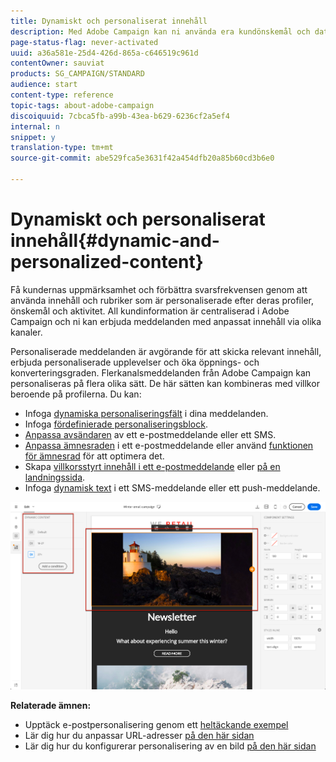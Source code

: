 ```yaml
---
title: Dynamiskt och personaliserat innehåll
description: Med Adobe Campaign kan ni använda era kundönskemål och data för att skapa personaliserade kampanjer via e-post, SMS, push-meddelanden, InApp-meddelanden eller direktreklam.
page-status-flag: never-activated
uuid: a36a581e-25d4-426d-865a-c646519c961d
contentOwner: sauviat
products: SG_CAMPAIGN/STANDARD
audience: start
content-type: reference
topic-tags: about-adobe-campaign
discoiquuid: 7cbca5fb-a99b-43ea-b629-6236cf2a5ef4
internal: n
snippet: y
translation-type: tm+mt
source-git-commit: abe529fca5e3631f42a454dfb20a85b60cd3b6e0

---
```



# Dynamiskt och personaliserat innehåll{#dynamic-and-personalized-content}

Få kundernas uppmärksamhet och förbättra svarsfrekvensen genom att använda innehåll och rubriker som är personaliserade efter deras profiler, önskemål och aktivitet. All kundinformation är centraliserad i Adobe Campaign och ni kan erbjuda meddelanden med anpassat innehåll via olika kanaler.

Personaliserade meddelanden är avgörande för att skicka relevant innehåll, erbjuda personaliserade upplevelser och öka öppnings- och konverteringsgraden. Flerkanalsmeddelanden från Adobe Campaign kan personaliseras på flera olika sätt. De här sätten kan kombineras med villkor beroende på profilerna. Du kan:

* Infoga [dynamiska personaliseringsfält](../../designing/using/personalization.md#inserting-a-personalization-field) i dina meddelanden.
* Infoga [fördefinierade personaliseringsblock](../../designing/using/personalization.md#adding-a-content-block).
* [Anpassa avsändaren](../../designing/using/subject-line.md) av ett e-postmeddelande eller ett SMS.
* [Anpassa ämnesraden](../../designing/using/subject-line.md) i ett e-postmeddelande eller använd [funktionen för ämnesrad](../../sending/using/testing-subject-line-email.md#about-predictive-subject-line) för att optimera det.
* Skapa [villkorsstyrt innehåll i ett e-postmeddelande](../../designing/using/personalization.md#defining-dynamic-content-in-an-email) eller [på en landningssida](../../channels/using/designing-a-landing-page.md#defining-dynamic-content-in-a-landing-page).
* Infoga [dynamisk text](../../channels/using/defining-dynamic-text.md) i ett SMS-meddelande eller ett push-meddelande.

![](assets/delivery_content_43.png)

**Relaterade ämnen:**

* Upptäck e-postpersonalisering genom ett [heltäckande exempel](../../designing/using/personalization.md#example-email-personalization)
* Lär dig hur du anpassar URL-adresser [på den här sidan](../../designing/using/personalization.md#personalizing-urls)
* Lär dig hur du konfigurerar personalisering av en bild [på den här sidan](../../designing/using/personalization.md#personalizing-an-image-source)

